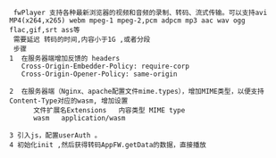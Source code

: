 	 fwPlayer 支持各种最新浏览器的视频和音频的录制、转码、流式传输。可以支持avi MP4(x264,x265) webm mpeg-1 mpeg-2,pcm adpcm mp3 aac wav ogg flac,gif,srt ass等
	 需要延迟 转码的时间,内容小于1G ,或者分段
     步骤
	1  在服务器端增加反馈的 headers 
	   Cross-Origin-Embedder-Policy: require-corp 
	   Cross-Origin-Opener-Policy: same-origin 

	2  在服务器端（Nginx、apache配置文件mime.types），增加MIME类型，以便支持Content-Type对应的wasm, 增加设置  	
		  文件扩展名Extensions   内容类型 MIME type
		  wasm   application/wasm
 
	3 引入js，配置userAuth 。
	4 初始化init ,然后获得转码AppFW.getData的数据，直接播放


 
  
